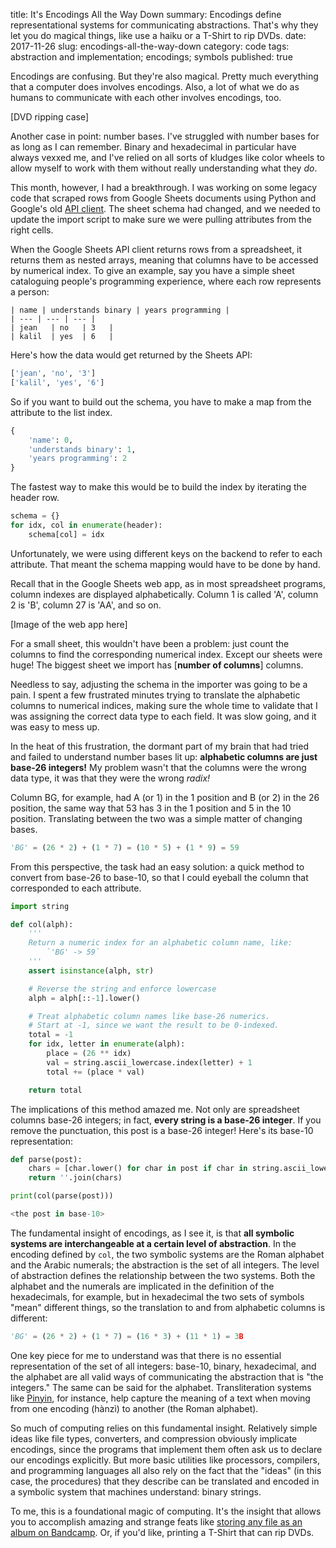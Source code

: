 title: It's Encodings All the Way Down 
summary: Encodings define representational systems for communicating abstractions. That's why they let you do magical things, like use a haiku or a T-Shirt to rip DVDs.
date: 2017-11-26
slug: encodings-all-the-way-down
category: code
tags: abstraction and implementation; encodings; symbols 
published: true


Encodings are confusing. But they're also magical. Pretty much everything that
a computer does involves encodings. Also, a lot of what we do as humans to
communicate with each other involves encodings, too.

[DVD ripping case]

Another case in point: number bases. I've struggled with number bases for as long as
I can remember. Binary and hexadecimal in particular have always
vexxed me, and I've relied on all sorts of kludges like color wheels to allow myself to work with
them without really understanding what they _do_. 

This month, however, I had a breakthrough. I was working on some legacy
code that scraped rows from Google Sheets documents
using Python and Google's old
[API client](https://github.com/google/google-api-python-client). The sheet 
schema had changed, and we needed to update the import script to make
sure we were pulling attributes from the right cells.

When the Google Sheets API client returns rows from a
spreadsheet, it returns them as nested arrays, meaning that columns have to be
accessed by numerical index. To give an example, say you have a simple sheet
cataloguing people's programming experience, where each row represents a person:

```
| name | understands binary | years programming |
| --- | --- | --- |
| jean   | no   | 3   |
| kalil  | yes  | 6   |
```

Here's how the data would get returned by the Sheets API:

```python
['jean', 'no', '3']
['kalil', 'yes', '6']
```

So if you want to build out the schema, you have to make a map from the
attribute to the list index.

```python
{
    'name': 0,
    'understands binary': 1,
    'years programming': 2
}
```

The fastest way to make this would be to build the index by iterating the header row.

```python
schema = {}
for idx, col in enumerate(header):
    schema[col] = idx
```

Unfortunately, we were using different keys on the backend to refer to each
attribute. That meant the schema mapping would have to be done by hand. 

Recall that in the Google Sheets web app, as in most spreadsheet programs,
column indexes are displayed alphabetically. Column 1 is called 'A', column 2
is 'B', column 27 is 'AA', and so on.

[Image of the web app here]

For a small sheet, this wouldn't have been a problem: just count the columns to 
find the corresponding numerical index. Except our sheets were huge!
The biggest sheet we import has [**number of columns**] columns. 

Needless to say, adjusting the schema in the importer was going to be a
pain. I spent a few frustrated minutes trying to translate the
alphabetic columns to numerical indices, making sure the whole time to validate
that I was assigning the correct data type to each field. It was slow going,
and it was easy to mess up.

In the heat of this frustration, the dormant part of my brain that had
tried and failed to understand number bases lit up: **alphabetic columns are just
base-26 integers!** My problem wasn't that the columns were the wrong data type,
it was that they were the wrong _radix!_

Column BG, for example, had A (or 1) in the 1
position and B (or 2) in the 26 position, the same way that 53 has 3 in the
1 position and 5 in the 10 position. Translating between the two was
a simple matter of changing bases.

```python
'BG' = (26 * 2) + (1 * 7) = (10 * 5) + (1 * 9) = 59
```

From this perspective, the task had an easy solution:
a quick method to convert from base-26 to base-10, so that I could eyeball
the column that corresponded to each attribute.

```python
import string

def col(alph):
    '''
    Return a numeric index for an alphabetic column name, like:
        `'BG' -> 59`
    '''
    assert isinstance(alph, str)

    # Reverse the string and enforce lowercase
    alph = alph[::-1].lower()

    # Treat alphabetic column names like base-26 numerics.
    # Start at -1, since we want the result to be 0-indexed.
    total = -1
    for idx, letter in enumerate(alph):
        place = (26 ** idx)
        val = string.ascii_lowercase.index(letter) + 1
        total += (place * val)

    return total
```

The implications of this method amazed me. Not only are
spreadsheet columns base-26 integers; in fact, **every string is a base-26
integer**. If you remove the punctuation, this post is a base-26 integer!
Here's its base-10 representation:

```python
def parse(post):
    chars = [char.lower() for char in post if char in string.ascii_lowercase]
    return ''.join(chars) 

print(col(parse(post)))

<the post in base-10>
```

The fundamental insight of encodings, as I see it, is that **all symbolic
systems are interchangeable at a certain level of abstraction**. In the
encoding defined by `col`, the two symbolic systems are the Roman alphabet and the
Arabic numerals; the abstraction is the set of all integers. The level of
abstraction defines the relationship between the two systems. Both the alphabet
and the numerals are implicated in the definition of the hexadecimals,
for example, but in hexadecimal the two sets of symbols "mean" different things,
so the translation to and from alphabetic columns is different:

```python
'BG' = (26 * 2) + (1 * 7) = (16 * 3) + (11 * 1) = 3B
```

One key piece for me to understand was that there is no essential representation
of the set of all integers: base-10, binary, hexadecimal, and the alphabet are
all valid ways of communicating the abstraction that is "the integers." The
same can be said for the alphabet. Transliteration systems like
[Pinyin](https://en.wikipedia.org/wiki/Pinyin), for
instance, help capture the meaning of a text when moving from one encoding
(hànzì) to another (the Roman alphabet).

So much of computing relies on this fundamental insight. Relatively simple ideas like
file types, converters, and compression obviously implicate encodings, since
the programs that implement them often ask us to declare our encodings
explicitly. But more basic utilities like processors, compilers, and
programming languages all also rely on the fact that the
"ideas" (in this case, the procedures) that they describe can be translated and encoded
in a symbolic system that machines understand: binary strings.

To me, this is a foundational magic of computing. It's the insight that allows you
to accomplish amazing and strange feats like [storing any file as an album on
Bandcamp](). Or, if you'd like, printing a T-Shirt that can rip DVDs.
